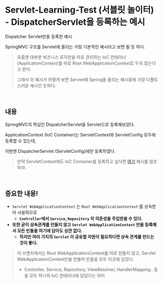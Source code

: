 # Servlet-Learning-Test (서블릿 놀이터) - DispatcherServlet을 등록하는 예시

Dispatcher Servlet만을 등록한 예시

SpringMVC 구조를 Servlet에 올리는 가장 기본적인 예시라고 보면 될 듯 하다.

> 요즘엔 대부분 비즈니스 로직만을 따로 관리하는 IoC 컨테이너 (ApplicationContext)를 따로 Root WebApplicationContext로 두지 않는다고 한다.
> 
> 그래서 이 예시가 어떻게 보면 Servlet에 Spring을 올리는 예시중에 가장 디폴트스러운 예시인 듯하다.

<br>

## 내용
SpringMVC의 핵심인 DispatcherServlet을 Servlet으로 등록해보았다.

ApplicationContext (IoC Container)는 ServletContext와 ServletConfig 모두에 등록할 수 있는데,

이번엔 DispatcherServlet (ServletConfig)에만 등록하였다.

> 만약 ServletContext에도 IoC Container를 등록하고 싶다면 [여기](https://github.com/binghe819/servlet-learning-test/tree/spring-dispatcherservlet-helloworld-ver.extends) 예시를 참조하자.

<br>

## 중요한 내용!
* `Servlet WebApplicationContext` 는 `Root WebApplicationContext` 를 상속받아 사용하므로
    *  **`Controller`에서  `Service`, `Repository` 의 의존성을 주입받을 수 있다.**
* **또한 굳이 상속관계를 만들지 않고 `Servlet WebApplicationContext` 만을 등록해서 모든 빈들을 여기에 담아도 상관 없다.**
    * **하지만 여러 가지의 `Servlet` 이 공유할 자원이 필요하다면 상속 관계를 만드는 것이 좋다.**

> 이 브랜치에서는 Root WebApplicationContext를 따로 만들지 않고, Servlet WebApplicationContext만을 만들어 빈들을 모두 이곳에 담았다.
> * Controller, Service, Repository, ViewResolver, HandlerMapping.. 등을 모두 하나의 IoC 컨테이너에 담았다는 의미

